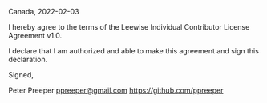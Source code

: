 Canada, 2022-02-03

I hereby agree to the terms of the Leewise Individual Contributor License
Agreement v1.0.

I declare that I am authorized and able to make this agreement and sign this
declaration.

Signed,

Peter Preeper ppreeper@gmail.com https://github.com/ppreeper
